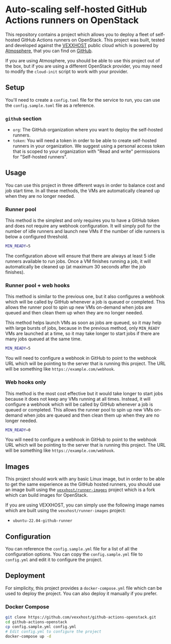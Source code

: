 # Auto-scaling self-hosted GitHub Actions runners on OpenStack

This repository contains a project which allows you to deploy a fleet of
self-hosted GitHub Actions runners on OpenStack.  This project was built,
tested and developed against the [VEXXHOST](https://vexxhost.com) public cloud
which is powered by [Atmosphere](https://vexxhost.com/platform/), that you
can find on [GitHub](https://github.com/vexxhost/atmosphere).

If you are using Atmosphere, you should be able to use this project out of the
box, but if you are using a different OpenStack provider, you may need to
modify the `cloud-init` script to work with your provider.

## Setup

You'll need to create a `config.toml` file for the service to run, you can use
the `config.sample.toml` file as a reference.

### `github` section

- `org`: The GitHub organization where you want to deploy the self-hosted runners.
- `token`: You will need a token in order to be able to create self-hosted runners
  in your organization.  We suggest using a personal access token that is scoped
  to your organization with "Read and write" permissions for "Self-hosted runners".




## Usage

You can use this project in three different ways in order to balance cost and
job start time.  In all these methods, the VMs are automatically cleaned up
when they are no longer needed.

### Runner pool

This method is the simplest and only requires you to have a GitHub token and
does not require any webhook configuration.  It will simply poll for the number
of idle runners and launch new VMs if the number of idle runners is below a
configured threshold.

```bash
MIN_READY=5
```

The configuration above will ensure that there are always at least 5 idle
runners available to run jobs.  Once a VM finishes running a job, it will
automatically be cleaned up (at maximum 30 seconds after the job finishes).

### Runner pool + web hooks

This method is similar to the previous one, but it also configures a webhook
which will be called by GitHub whenever a job is queued or completed.  This
allows the runner pool to spin up new VMs on-demand when jobs are queued and
then clean them up when they are no longer needed.

This method helps launch VMs as soon as jobs are queued, so it may help with
large bursts of jobs, because in the previous method, only `MIN_READY` VMs
are launched at a time, so it may take longer to start jobs if there are
many jobs queued at the same time.

```bash
MIN_READY=5
```

You will need to configure a webhook in GitHub to point to the webhook URL
which will be pointing to the server that is running this project.  The URL
will be something like `https://example.com/webhook`.

### Web hooks only

This method is the most cost effective but it would take longer to start jobs
because it does not keep any VMs running at all times.  Instead, it will
configure a webhook which will be called by GitHub whenever a job is queued or
completed.  This allows the runner pool to spin up new VMs on-demand when jobs
are queued and then clean them up when they are no longer needed.

```bash
MIN_READY=0
```

You will need to configure a webhook in GitHub to point to the webhook URL
which will be pointing to the server that is running this project.  The URL
will be something like `https://example.com/webhook`.

## Images

This project should work with any basic Linux image, but in order to be able to
get the same experience as the GitHub hosted runners, you should use an image
built using the [`vexxhost/runner-images`](https://github.com/vexxhost/runner-images)
project which is a fork which can build images for OpenStack.

If you are using VEXXHOST, you can simply use the following image names which
are built using the `vexxhost/runner-images` project:

- `ubuntu-22.04-github-runner`

## Configuration

You can reference the `config.sample.yml` file for a list of all the configuration
options.  You can copy the `config.sample.yml` file to `config.yml` and edit it
to configure the project.

## Deployment

For simplicity, this project provides a `docker-compose.yml` file which can be
used to deploy the project.  You can also deploy it manually if you prefer.

### Docker Compose

```bash
git clone https://github.com/vexxhost/github-actions-openstack.git
cd github-actions-openstack
cp config.sample.yml config.yml
# Edit config.yml to configure the project
docker-compose up -d
```
